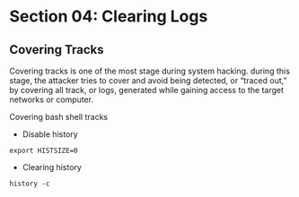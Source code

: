 # Section 04: Clearing Logs

## Covering Tracks
Covering tracks is one of the most stage during system hacking. during this stage, the attacker tries to cover and avoid being detected, or “traced out,” by covering all track, or logs, generated while gaining access to the target networks or computer.

Covering bash shell tracks
- Disable history
```shell
export HISTSIZE=0
```
- Clearing history
```shell
history -c
```
